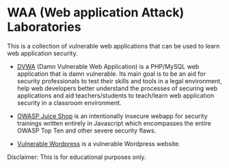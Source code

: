 # WAA (Web application Attack) Laboratories 

This is a collection of vulnerable web applications that can be used to learn web application security. 

- [DVWA](DVWA.md)  (Damn Vulnerable Web Application) is a PHP/MySQL web application that is damn vulnerable. Its main goal is to be an aid for security professionals to test their skills and tools in a legal environment, help web developers better understand the processes of securing web applications and aid teachers/students to teach/learn web application security in a classroom environment. 

- [OWASP Juice Shop](OWASP_Juice_Shop.md) is an intentionally insecure webapp for security trainings written entirely in Javascript which encompasses the entire OWASP Top Ten and other severe security flaws.

- [Vulnerable Wordpress](Wordpress.md) is a vulnerable Wordpress website. 





Disclaimer: This is for educational purposes only. 